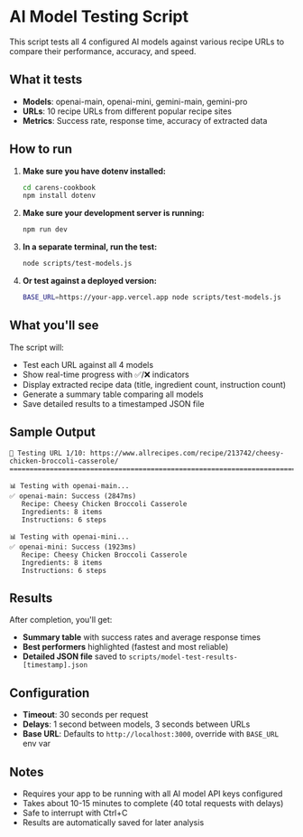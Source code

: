 # AI Model Testing Script

This script tests all 4 configured AI models against various recipe URLs to compare their performance, accuracy, and speed.

## What it tests

- **Models**: openai-main, openai-mini, gemini-main, gemini-pro
- **URLs**: 10 recipe URLs from different popular recipe sites
- **Metrics**: Success rate, response time, accuracy of extracted data

## How to run

1. **Make sure you have dotenv installed:**
   ```bash
   cd carens-cookbook
   npm install dotenv
   ```

2. **Make sure your development server is running:**
   ```bash
   npm run dev
   ```

3. **In a separate terminal, run the test:**
   ```bash
   node scripts/test-models.js
   ```

4. **Or test against a deployed version:**
   ```bash
   BASE_URL=https://your-app.vercel.app node scripts/test-models.js
   ```

## What you'll see

The script will:
- Test each URL against all 4 models
- Show real-time progress with ✅/❌ indicators
- Display extracted recipe data (title, ingredient count, instruction count)
- Generate a summary table comparing all models
- Save detailed results to a timestamped JSON file

## Sample Output

```
🧪 Testing URL 1/10: https://www.allrecipes.com/recipe/213742/cheesy-chicken-broccoli-casserole/
================================================================================

📊 Testing with openai-main...
✅ openai-main: Success (2847ms)
   Recipe: Cheesy Chicken Broccoli Casserole
   Ingredients: 8 items
   Instructions: 6 steps

📊 Testing with openai-mini...
✅ openai-mini: Success (1923ms)
   Recipe: Cheesy Chicken Broccoli Casserole
   Ingredients: 8 items
   Instructions: 6 steps
```

## Results

After completion, you'll get:
- **Summary table** with success rates and average response times
- **Best performers** highlighted (fastest and most reliable)
- **Detailed JSON file** saved to `scripts/model-test-results-[timestamp].json`

## Configuration

- **Timeout**: 30 seconds per request
- **Delays**: 1 second between models, 3 seconds between URLs
- **Base URL**: Defaults to `http://localhost:3000`, override with `BASE_URL` env var

## Notes

- Requires your app to be running with all AI model API keys configured
- Takes about 10-15 minutes to complete (40 total requests with delays)
- Safe to interrupt with Ctrl+C
- Results are automatically saved for later analysis 